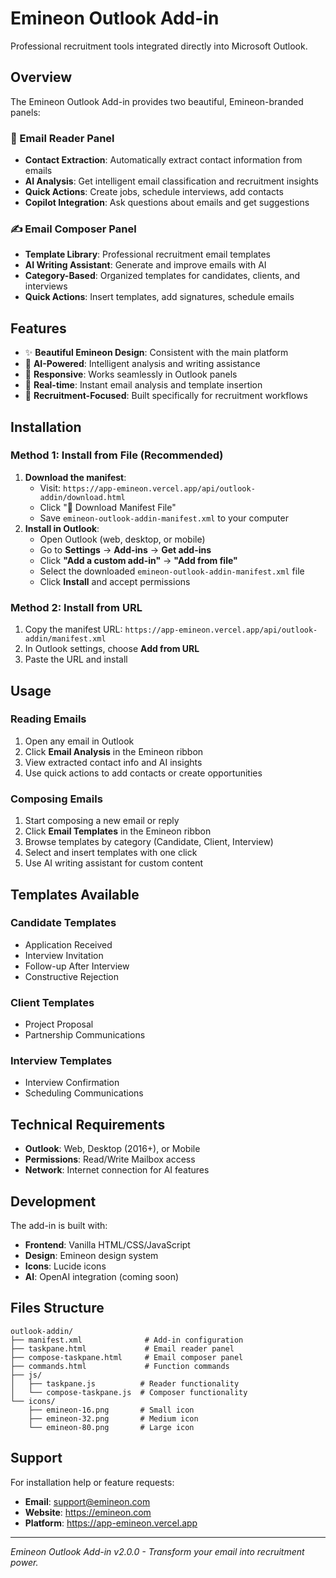 # Emineon Outlook Add-in

Professional recruitment tools integrated directly into Microsoft Outlook.

## Overview

The Emineon Outlook Add-in provides two beautiful, Emineon-branded panels:

### 📧 Email Reader Panel
- **Contact Extraction**: Automatically extract contact information from emails
- **AI Analysis**: Get intelligent email classification and recruitment insights
- **Quick Actions**: Create jobs, schedule interviews, add contacts
- **Copilot Integration**: Ask questions about emails and get suggestions

### ✍️ Email Composer Panel  
- **Template Library**: Professional recruitment email templates
- **AI Writing Assistant**: Generate and improve emails with AI
- **Category-Based**: Organized templates for candidates, clients, and interviews
- **Quick Actions**: Insert templates, add signatures, schedule emails

## Features

- ✨ **Beautiful Emineon Design**: Consistent with the main platform
- 🤖 **AI-Powered**: Intelligent analysis and writing assistance
- 📱 **Responsive**: Works seamlessly in Outlook panels
- 🔄 **Real-time**: Instant email analysis and template insertion
- 🎯 **Recruitment-Focused**: Built specifically for recruitment workflows

## Installation

### Method 1: Install from File (Recommended)
1. **Download the manifest**: 
   - Visit: `https://app-emineon.vercel.app/api/outlook-addin/download.html`
   - Click "📁 Download Manifest File"
   - Save `emineon-outlook-addin-manifest.xml` to your computer
2. **Install in Outlook**:
   - Open Outlook (web, desktop, or mobile)
   - Go to **Settings** → **Add-ins** → **Get add-ins**
   - Click **"Add a custom add-in"** → **"Add from file"**
   - Select the downloaded `emineon-outlook-addin-manifest.xml` file
   - Click **Install** and accept permissions

### Method 2: Install from URL
1. Copy the manifest URL: `https://app-emineon.vercel.app/api/outlook-addin/manifest.xml`
2. In Outlook settings, choose **Add from URL**
3. Paste the URL and install

## Usage

### Reading Emails
1. Open any email in Outlook
2. Click **Email Analysis** in the Emineon ribbon
3. View extracted contact info and AI insights
4. Use quick actions to add contacts or create opportunities

### Composing Emails
1. Start composing a new email or reply
2. Click **Email Templates** in the Emineon ribbon
3. Browse templates by category (Candidate, Client, Interview)
4. Select and insert templates with one click
5. Use AI writing assistant for custom content

## Templates Available

### Candidate Templates
- Application Received
- Interview Invitation  
- Follow-up After Interview
- Constructive Rejection

### Client Templates
- Project Proposal
- Partnership Communications

### Interview Templates
- Interview Confirmation
- Scheduling Communications

## Technical Requirements

- **Outlook**: Web, Desktop (2016+), or Mobile
- **Permissions**: Read/Write Mailbox access
- **Network**: Internet connection for AI features

## Development

The add-in is built with:
- **Frontend**: Vanilla HTML/CSS/JavaScript
- **Design**: Emineon design system
- **Icons**: Lucide icons
- **AI**: OpenAI integration (coming soon)

## Files Structure

```
outlook-addin/
├── manifest.xml              # Add-in configuration
├── taskpane.html             # Email reader panel
├── compose-taskpane.html     # Email composer panel
├── commands.html             # Function commands
├── js/
│   ├── taskpane.js          # Reader functionality
│   └── compose-taskpane.js  # Composer functionality
└── icons/
    ├── emineon-16.png       # Small icon
    ├── emineon-32.png       # Medium icon
    └── emineon-80.png       # Large icon
```

## Support

For installation help or feature requests:
- **Email**: support@emineon.com
- **Website**: https://emineon.com
- **Platform**: https://app-emineon.vercel.app

---

*Emineon Outlook Add-in v2.0.0 - Transform your email into recruitment power.* 